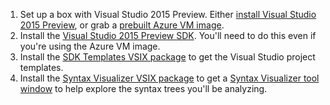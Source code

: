 

1. Set up a box with Visual Studio 2015 Preview. Either 
[install  Visual Studio 2015 Preview](http://www.visualstudio.com/en-us/downloads/visual-studio-2015-downloads-vs), 
or grab a [prebuilt Azure VM image](http://blogs.msdn.com/b/visualstudioalm/archive/2014/06/04/visual-studio-14-ctp-now-available-in-the-virtual-machine-azure-gallery.aspx).
2. Install the [Visual Studio 2015 Preview SDK](http://www.visualstudio.com/en-us/downloads/visual-studio-2015-downloads-vs). 
You'll need to do this even if you're using the Azure VM image. 
3. Install the [SDK Templates VSIX package](http://visualstudiogallery.msdn.microsoft.com/849f3ab1-05cf-4682-b4af-ef995e2aa1a5) 
to get the Visual Studio project templates. 
4. Install the [Syntax Visualizer VSIX package](http://visualstudiogallery.msdn.microsoft.com/70e184da-9b3a-402f-b210-d62a898e2887) 
to get a [Syntax Visualizer tool window](https://github.com/dotnet/roslyn/blob/master/docs/wiki/Syntax-Visualizer.md) 
to help explore the syntax trees you'll be analyzing.
